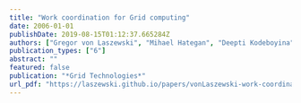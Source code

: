 ```yaml
---
title: "Work coordination for Grid computing"
date: 2006-01-01
publishDate: 2019-08-15T01:12:37.665284Z
authors: ["Gregor von Laszewski", "Mihael Hategan", "Deepti Kodeboyina"]
publication_types: ["6"]
abstract: ""
featured: false
publication: "*Grid Technologies*"
url_pdf: "https://laszewski.github.io/papers/vonLaszewski-work-coordination.pdf"
---
```


